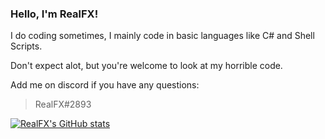 ### Hello, I'm RealFX!

I do coding sometimes, I mainly code in basic languages like C# and Shell Scripts.


Don't expect alot, but you're welcome to look at my horrible code.



Add me on discord if you have any questions:
> RealFX#2893


[![RealFX's GitHub stats](https://github-readme-stats.vercel.app/api?username=RealFx-Code)](https://github.com/anuraghazra/github-readme-stats)


<!--
  hey
-->
